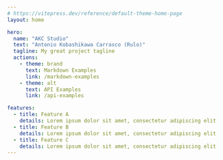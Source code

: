 ```yaml
---
# https://vitepress.dev/reference/default-theme-home-page
layout: home

hero:
  name: "AKC Studio"
  text: "Antonio Kobashikawa Carrasco (Rulo)"
  tagline: My great project tagline
  actions:
    - theme: brand
      text: Markdown Examples
      link: /markdown-examples
    - theme: alt
      text: API Examples
      link: /api-examples

features:
  - title: Feature A
    details: Lorem ipsum dolor sit amet, consectetur adipiscing elit
  - title: Feature B
    details: Lorem ipsum dolor sit amet, consectetur adipiscing elit
  - title: Feature C
    details: Lorem ipsum dolor sit amet, consectetur adipiscing elit
---
```


